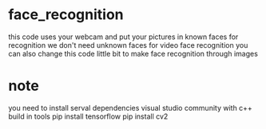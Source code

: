 # face_recognition
this code uses your webcam and put your pictures in known faces for recognition 
we don't need unknown faces for video face recognition you can also change this code little bit to make face recognition through images
# note 
you need to install serval dependencies
visual studio community with c++ build in tools
pip install tensorflow
pip install cv2
